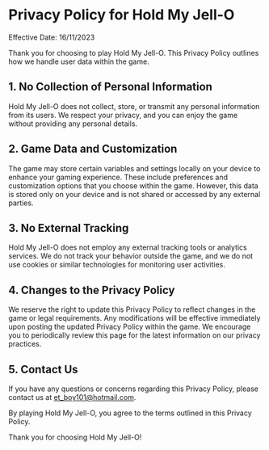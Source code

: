 # Privacy Policy for Hold My Jell-O

Effective Date: 16/11/2023

Thank you for choosing to play Hold My Jell-O. This Privacy Policy outlines how we handle user data within the game.

## 1. No Collection of Personal Information

Hold My Jell-O does not collect, store, or transmit any personal information from its users. We respect your privacy, and you can enjoy the game without providing any personal details.

## 2. Game Data and Customization

The game may store certain variables and settings locally on your device to enhance your gaming experience. These include preferences and customization options that you choose within the game. However, this data is stored only on your device and is not shared or accessed by any external parties.

## 3. No External Tracking

Hold My Jell-O does not employ any external tracking tools or analytics services. We do not track your behavior outside the game, and we do not use cookies or similar technologies for monitoring user activities.

## 4. Changes to the Privacy Policy

We reserve the right to update this Privacy Policy to reflect changes in the game or legal requirements. Any modifications will be effective immediately upon posting the updated Privacy Policy within the game. We encourage you to periodically review this page for the latest information on our privacy practices.

## 5. Contact Us

If you have any questions or concerns regarding this Privacy Policy, please contact us at et_boy101@hotmail.com.

By playing Hold My Jell-O, you agree to the terms outlined in this Privacy Policy.

Thank you for choosing Hold My Jell-O!

